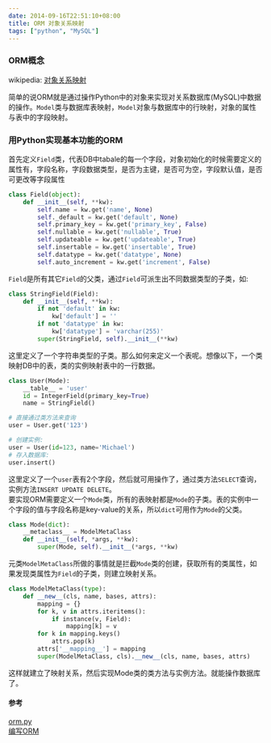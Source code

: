 ```yaml
---
date: 2014-09-16T22:51:10+08:00
title: ORM 对象关系映射
tags: ["python", "MySQL"]
---
```


### ORM概念

wikipedia: [对象关系映射](http://zh.wikipedia.org/wiki/对象关系映射)

简单的说ORM就是通过操作Python中的对象来实现对关系数据库(MySQL)中数据的操作。`Model`类与数据库表映射，`Model`对象与数据库中的行映射，对象的属性与表中的字段映射。

### 用Python实现基本功能的ORM

首先定义`Field`类，代表DB中tabale的每一个字段，对象初始化的时候需要定义的属性有，字段名称，字段数据类型，是否为主键，是否可为空，字段默认值，是否可更改等字段属性

<!--more-->
```python
class Field(object):
    def __init__(self, **kw):
        self.name = kw.get('name', None)
        self._default = kw.get('default', None)
        self.primary_key = kw.get('primary_key', False)
        self.nullable = kw.get('nullable', True)
        self.updateable = kw.get('updateable', True)
        self.insertable = kw.get('insertable', True)
        self.datatype = kw.get('datatype', None)
        self.auto_increment = kw.get('increment', False)
```
`Field`是所有其它`Field`的父类，通过`Field`可派生出不同数据类型的子类，如:

```python
class StringField(Field):
    def __init__(self, **kw):
        if not 'default' in kw:
            kw['default'] = ''
        if not 'datatype' in kw:
            kw['datatype'] = 'varchar(255)'
        super(StringField, self).__init__(**kw)
```
这里定义了一个字符串类型的子类。那么如何来定义一个表呢。想像以下，一个类映射DB中的表，类的实例映射表中的一行数据。

```python
class User(Mode):
    __table__ = 'user'
    id = IntegerField(primary_key=True)
    name = StringField()

# 直接通过类方法来查询
user = User.get('123')

# 创建实例:
user = User(id=123, name='Michael')
# 存入数据库:
user.insert()
```
这里定义了一个`user`表有2个字段，然后就可用操作了，通过类方法`SELECT`查询，实例方法`INSERT UPDATE DELETE`。  
要实现ORM需要定义一个`Mode`类，所有的表映射都是`Mode`的子类。表的实例中一个字段的值与字段名称是key-value的关系，所以`dict`可用作为`Mode`的父类。

```python
class Mode(dict):
    __metaclass__ = ModelMetaClass
    def __init__(self, *args, **kw):
        super(Mode, self).__init__(*args, **kw)
```
元类`ModelMetaClass`所做的事情就是拦截`Mode`类的创建，获取所有的类属性，如果发现类属性为`Field`的子类，则建立映射关系。

```python
class ModelMetaClass(type):
    def __new__(cls, name, bases, attrs):
        mapping = {}
        for k, v in attrs.iteritems():
            if instance(v, Field):
                mapping[k] = v
        for k in mapping.keys()
            attrs.pop(k)
        attrs['__mapping__'] = mapping
        super(ModelMetaClass, cls).__new__(cls, name, bases, attrs)
```
这样就建立了映射关系，然后实现Mode类的类方法与实例方法。就能操作数据库了。

#### 参考

[orm.py](https://github.com/zhu327/boz/blob/master/www/transwarp/orm.py)  
[编写ORM](http://www.liaoxuefeng.com/wiki/001374738125095c955c1e6d8bb493182103fac9270762a000/001402228705570c9506d546a3349c6b7d64135127672fe000)

